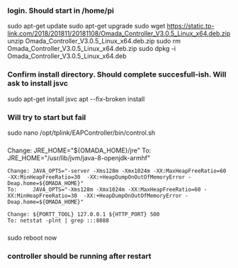### login. Should start in /home/pi ###
sudo apt-get update
sudo apt-get upgrade
sudo wget https://static.tp-link.com/2018/201811/20181108/Omada_Controller_V3.0.5_Linux_x64.deb.zip
unzip Omada_Controller_V3.0.5_Linux_x64.deb.zip
sudo rm Omada_Controller_V3.0.5_Linux_x64.deb.zip
sudo dpkg -i Omada_Controller_V3.0.5_Linux_x64.deb
### Confirm install directory. Should complete succesfull-ish. Will ask to install jsvc ###
sudo apt-get install jsvc
apt --fix-broken install
### Will try to start but fail ###
sudo nano /opt/tplink/EAPController/bin/control.sh
###
  Change: JRE_HOME="${OMADA_HOME}/jre"
	To:	JRE_HOME="/usr/lib/jvm/java-8-openjdk-armhf"
	
	Change: JAVA_OPTS="-server -Xms128m -Xmx1024m -XX:MaxHeapFreeRatio=60 -XX:MinHeapFreeRatio=30  -XX:+HeapDumpOnOutOfMemoryError -Deap.home=${OMADA_HOME}"
	To:     JAVA_OPTS="-Xms128m -Xmx1024m -XX:MaxHeapFreeRatio=60 -XX:MinHeapFreeRatio=30  -XX:+HeapDumpOnOutOfMemoryError -Deap.home=${OMADA_HOME}"
	
	Change: ${PORTT_TOOL} 127.0.0.1 ${HTTP_PORT} 500
	To:	netstat -plnt | grep :::8088
###
sudo reboot now
### controller should be running after restart ###
